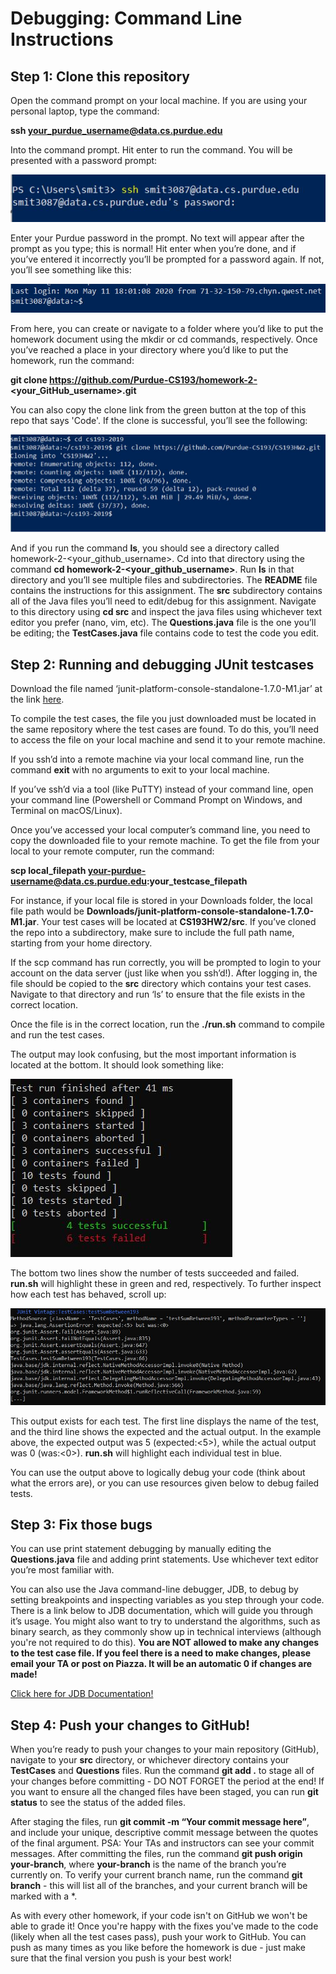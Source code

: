 # Debugging: Command Line Instructions

## Step 1: Clone this repository
Open the command prompt on your local machine. If you are using your personal laptop, type the command:

**ssh your_purdue_username@data.cs.purdue.edu**

Into the command prompt. Hit enter to run the command. You will be presented with a password prompt:

![](./images/commandline-passwordprompt.JPG)

Enter your Purdue password in the prompt. No text will appear after the prompt as you type; this is normal! Hit enter when you’re done, and if you’ve entered it incorrectly you’ll be prompted for a password again. If not, you’ll see something like this:

![](./images/successful-login.JPG)

From here, you can create or navigate to a folder where you’d like to put the homework document using the mkdir or cd commands, respectively. Once you’ve reached a place in your directory where you’d like to put the homework, run the command:

**git clone https://github.com/Purdue-CS193/homework-2-<your_GitHub_username>.git**

You can also copy the clone link from the green button at the top of this repo that says 'Code'. If the clone is successful, you’ll see the following:

![](./images/successful-clone.JPG)

And if you run the command **ls**, you should see a directory called homework-2-<your_github_username>. Cd into that directory using the command **cd homework-2-<your_github_username>**. Run **ls** in that directory and you’ll see multiple files and subdirectories. The **README** file contains the instructions for this assignment. The **src** subdirectory contains all of the Java files you’ll need to edit/debug for this assignment. Navigate to this directory using **cd src** and inspect the java files using whichever text editor you prefer (nano, vim, etc). The **Questions.java** file is the one you’ll be editing; the **TestCases.java** file contains code to test the code you edit.

## Step 2: Running and debugging JUnit testcases
Download the file named ‘junit-platform-console-standalone-1.7.0-M1.jar’ at the link [here](https://repo1.maven.org/maven2/org/junit/platform/junit-platform-console-standalone/1.7.0-M1/junit-platform-console-standalone-1.7.0-M1.jar).

To compile the test cases, the file you just downloaded must be located in the same repository where the test cases are found. To do this, you’ll need to access the file on your local machine and send it to your remote machine.

If you ssh’d into a remote machine via your local command line, run the command **exit** with no arguments to exit to your local machine. 

If you’ve ssh’d via a tool (like PuTTY) instead of your command line, open your command line (Powershell or Command Prompt on Windows, and Terminal on macOS/Linux).

Once you’ve accessed your local computer’s command line, you need to copy the downloaded file to your remote machine. To get the file from your local to your remote computer, run the command:

**scp local_filepath your-purdue-username@data.cs.purdue.edu:your_testcase_filepath**

For instance, if your local file is stored in your Downloads folder, the local file path would be **Downloads/junit-platform-console-standalone-1.7.0-M1.jar**. Your test cases will be located at **CS193HW2/src**. If you’ve cloned the repo into a subdirectory, make sure to include the full path name, starting from your home directory. 

If the scp command has run correctly, you will be prompted to login to your account on the data server (just like when you ssh’d!). After logging in, the file should be copied to the **src** directory which contains your test cases. Navigate to that directory and run ‘ls’ to ensure that the file exists in the correct location.

Once the file is in the correct location, run the **./run.sh** command to compile and run the test cases.

The output may look confusing, but the most important information is located at the bottom. It should look something like:

![](./images/test_case_run_color.JPG)

The bottom two lines show the number of tests succeeded and failed. **run.sh** will highlight these in green and red, respectively. To further inspect how each test has behaved, scroll up:

![](./images/test_case_behavior_color.JPG)

This output exists for each test. The first line displays the name of the test, and the third line shows the expected and the actual output. In the example above, the expected output was 5 (expected:<5>), while the actual output was 0 (was:<0>). **run.sh** will highlight each individual test in blue.

You can use the output above to logically debug your code (think about what the errors are), or you can use resources given below to debug failed tests.

## Step 3: Fix those bugs
You can use print statement debugging by manually editing the **Questions.java** file and adding print statements. Use whichever text editor you’re most familiar with.

You can also use the Java command-line debugger, JDB, to debug by setting breakpoints and inspecting variables as you step through your code. There is a link below to JDB documentation, which will guide you through it’s usage.
You might also want to try to understand the algorithms, such as binary search, as they commonly show up in technical interviews (although you're not required to do this). **You are NOT allowed to make any changes to the test case file. If you feel there is a need to make changes, please email your TA or post on Piazza. It will be an automatic 0 if changes are made!**

[Click here for JDB Documentation!](https://www.tutorialspoint.com/jdb/jdb_syntax.htm)

## Step 4: Push your changes to GitHub!
When you’re ready to push your changes to your main repository (GitHub), navigate to your **src** directory, or whichever directory contains your **TestCases** and **Questions** files. Run the command **git add .** to stage all of your changes before committing - DO NOT FORGET the period at the end! If you want to ensure all the changed files have been staged, you can run **git status** to see the status of the added files. 

After staging the files, run **git commit -m “Your commit message here”**, and include your unique, descriptive commit message between the quotes of the final argument. PSA: Your TAs and instructors can see your commit messages.
After committing the files, run the command **git push origin your-branch**, where **your-branch** is the name of the branch you’re currently on. To verify your current branch name, run the command **git branch** - this will list all of the branches, and your current branch will be marked with a *.

As with every other homework, if your code isn't on GitHub we won't be able to grade it! Once you're happy with the fixes you've made to the code (likely when all the test cases pass), push your work to GitHub. You can push as many times as you like before the homework is due - just make sure that the final version you push is your best work!

